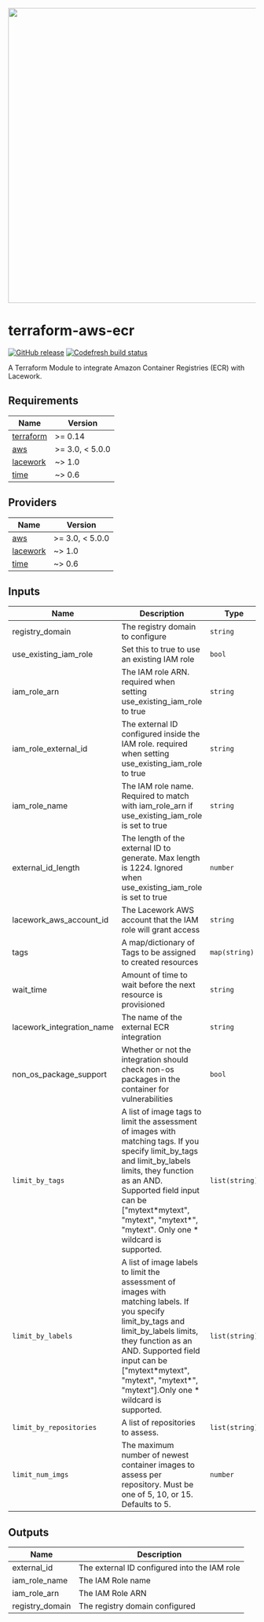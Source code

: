 <a href="https://lacework.com"><img src="https://techally-content.s3-us-west-1.amazonaws.com/public-content/lacework_logo_full.png" width="600"></a>

# terraform-aws-ecr

[![GitHub release](https://img.shields.io/github/release/lacework/terraform-aws-ecr.svg)](https://github.com/lacework/terraform-aws-ecr/releases/)
[![Codefresh build status]( https://g.codefresh.io/api/badges/pipeline/lacework/terraform-modules%2Ftest-compatibility?type=cf-1&key=eyJhbGciOiJIUzI1NiJ9.NWVmNTAxOGU4Y2FjOGQzYTkxYjg3ZDEx.RJ3DEzWmBXrJX7m38iExJ_ntGv4_Ip8VTa-an8gBwBo)]( https://g.codefresh.io/pipelines/edit/new/builds?id=607e25e6728f5a6fba30431b&pipeline=test-compatibility&projects=terraform-modules&projectId=607db54b728f5a5f8930405d)

A Terraform Module to integrate Amazon Container Registries (ECR) with Lacework.

## Requirements

| Name | Version |
|------|---------|
| <a name="requirement_terraform"></a> [terraform](#requirement\_terraform) | >= 0.14 |
| <a name="requirement_aws"></a> [aws](#requirement\_aws) | >= 3.0, < 5.0.0 |
| <a name="requirement_lacework"></a> [lacework](#requirement\_lacework) | ~> 1.0 |
| <a name="requirement_time"></a> [time](#requirement\_time) | ~> 0.6 |

## Providers

| Name | Version |
|------|---------|
| <a name="provider_aws"></a> [aws](#provider\_aws) | >= 3.0, < 5.0.0 |
| <a name="provider_lacework"></a> [lacework](#provider\_lacework) | ~> 1.0 |
| <a name="provider_time"></a> [time](#provider\_time) | ~> 0.6 |

## Inputs

| Name                      | Description                                                                                                      | Type          | Default             | Required |
|---------------------------|------------------------------------------------------------------------------------------------------------------|---------------|---------------------|----------|
| registry_domain           | The registry domain to configure                                                                                 | `string`      | `""`                | no       |
| use_existing_iam_role     | Set this to true to use an existing IAM role                                                                     | `bool`        | `false`             | no       |
| iam_role_arn              | The IAM role ARN. required when setting use_existing_iam_role to true                                            | `string`      | `""`                | no       |
| iam_role_external_id      | The external ID configured inside the IAM role. required when setting use_existing_iam_role to true              | `string`      | `""`                | no       |
| iam_role_name             | The IAM role name. Required to match with iam_role_arn if use_existing_iam_role is set to true                   | `string`      | `""`                | no       |
| external_id_length        | The length of the external ID to generate. Max length is 1224. Ignored when use_existing_iam_role is set to true | `number`      | `16`                | no       |
| lacework_aws_account_id   | The Lacework AWS account that the IAM role will grant access                                                     | `string`      | `"434813966438"`    | no       |
| tags                      | A map/dictionary of Tags to be assigned to created resources                                                     | `map(string)` | `{}`                | no       |
| wait_time                 | Amount of time to wait before the next resource is provisioned                                                   | `string`      | `"15s"`             | no       |
| lacework_integration_name | The name of the external ECR integration                                                                         | `string`      | `"TF ECR IAM ROLE"` | no       |
| non_os_package_support    | Whether or not the integration should check non-os packages in the container for vulnerabilities                 | `bool`        | `true`             | no       |
| `limit_by_tags` |A list of image tags to limit the assessment of images with matching tags. If you specify limit_by_tags and limit_by_labels limits, they function as an AND. Supported field input can be ["mytext\*mytext", "mytext", "mytext\*", "mytext". Only one * wildcard is supported.| `list(string)` | no |
| `limit_by_labels` |A list of image labels to limit the assessment of images with matching labels. If you specify limit_by_tags and limit_by_labels limits, they function as an AND. Supported field input can be ["mytext\*mytext", "mytext", "mytext*", "mytext"].Only one * wildcard is supported.| `list(string)` | no |
| `limit_by_repositories` |A list of repositories to assess.| `list(string)` | no |
| `limit_num_imgs` |The maximum number of newest container images to assess per repository. Must be one of 5, 10, or 15. Defaults to 5.| `number` | 5 | no |

## Outputs

| Name | Description |
|------|-------------|
| external_id | The external ID configured into the IAM role |
| iam_role_name | The IAM Role name |
| iam_role_arn | The IAM Role ARN |
| registry_domain | The registry domain configured |
